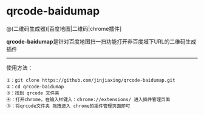 # qrcode-baidumap

@(二维码生成器)[百度地图|二维码|chrome插件]

**qrcode-baidumap**是针对百度地图扫一扫功能打开非百度域下URL的二维码生成插件

-------------------
 使用方法：  
 
 	①：git clone https://github.com/jinjiaxing/qrcode-baidumap.git
 	②：cd qrcode-baidumap
 	③：找到 qrcode 文件夹
 	④：打开chrome，在输入栏键入：chrome://extensions/ 进入插件管理页面
 	⑤：将qrcode文件夹 拖拽进入 chrome的插件管理页面即可

